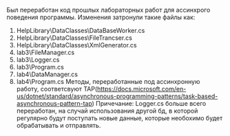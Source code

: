 Был переработан код прошлых лабораторных работ для ассинхрого поведения программы. Изменения затронули такие файлы как:
1) HelpLibrary\DataClasses\DataBaseWorker.cs
2) HelpLibrary\DataClasses\FileTrancser.cs
3) HelpLibrary\DataClasses\XmlGenerator.cs
4) lab3\FileManager.cs
5) lab3\Logger.cs 
6) lab3\Program.cs
7) lab4\DataManager.cs
8) lab4\Program.cs
Методы, переработанные под ассинхронную работу, соответсвуют TAP(https://docs.microsoft.com/en-us/dotnet/standard/asynchronous-programming-patterns/task-based-asynchronous-pattern-tap)
Причечание: Logger.cs больше всего переработан, на случай использования другой бд, в которой регулярно будут поступать новые данные, которые необохимо будет обрабатывать и отправлять.



